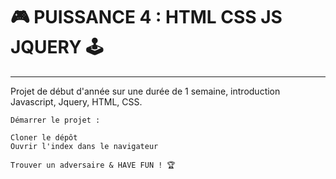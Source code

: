 # :video_game: PUISSANCE 4 : HTML CSS JS JQUERY :joystick:  

---------------

Projet de début d'année sur une durée de 1 semaine, introduction Javascript, Jquery, HTML, CSS.

`Démarrer le projet :`

```
Cloner le dépôt
Ouvrir l'index dans le navigateur

Trouver un adversaire & HAVE FUN ! 🏆
```